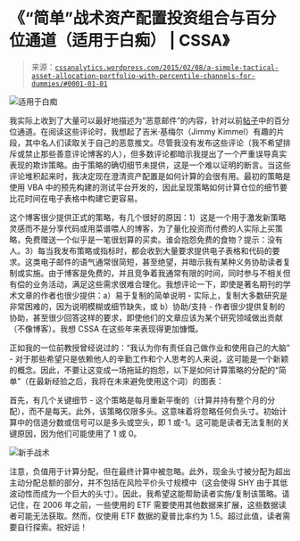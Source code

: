 <!--yml

分类：未分类

日期：2024-05-12 17:48:54

-->

# 《“简单”战术资产配置投资组合与百分位通道（适用于白痴） | CSSA》

> 来源：[`cssanalytics.wordpress.com/2015/02/08/a-simple-tactical-asset-allocation-portfolio-with-percentile-channels-for-dummies/#0001-01-01`](https://cssanalytics.wordpress.com/2015/02/08/a-simple-tactical-asset-allocation-portfolio-with-percentile-channels-for-dummies/#0001-01-01)

![适用于白痴](https://cssanalytics.files.wordpress.com/2015/02/for-dummies.gif)

我实际上收到了大量可以最好地描述为“恶意邮件”的内容，针对以前[帖子](https://cssanalytics.wordpress.com/2015/01/26/a-simple-tactical-asset-allocation-portfolio-with-percentile-channels/ "A Simple Tactical Asset Allocation Portfolio with Percentile Channels")中的百分位通道。在阅读这些评论时，我想起了吉米·基梅尔（Jimmy Kimmel）有趣的片段，其中名人们读取关于自己的恶意推文。尽管我没有发布这些评论（我不希望排斥或禁止那些善意评论博客的人），但多数评论都暗示我提出了一个严重误导真实表现的欺诈策略。由于策略的确切细节未提供，这是一个难以证明的断言。当这些评论堆积起来时，我决定现在澄清资产配置是如何计算的会很有用。最初的策略是使用 VBA 中的预先构建的测试平台开发的，因此呈现策略如何计算仓位的细节要比花时间在电子表格中构建它更容易。

这个博客很少提供正式的策略，有几个很好的原因：1）这是一个用于激发新策略灵感而不是分享代码或用菜谱喂人的博客，为了量化投资而付费的人实际上买策略，免费赠送一个似乎是一笔很划算的买卖。谁会抱怨免费的食物？提示：没有人。3）每当我发布策略或指标时，都会收到大量要求提供电子表格和代码的要求。这类电子邮件的语气通常很简短，甚至绝望，并暗示我有某种义务协助读者复制或实施。由于博客是免费的，并且竞争着我通常有限的时间，同时参与不相关但有偿的业务活动，满足这些需求很难合理化。我想评论一下，即使是著名期刊的学术文章的作者也很少提供：a）易于复制的简单说明 - 实际上，复制大多数研究是非常困难的，因为说明模糊或细节缺失，或 b）协助/支持 - 作者很少提供复制的协助，甚至很少回答这样的要求，即使他们的文章应该为某个研究领域做出贡献（不像博客）。我想 CSSA 在这些年来表现得更加慷慨。

正如我的一位前教授曾经说过的：“我认为你有责任自己做作业和使用自己的大脑” - 对于那些希望只是依赖他人的辛勤工作和个人思考的人来说，这可能是一个新颖的概念。因此，不要让这变成一场拖延的抱怨，以下是如何计算策略的分配的“简单”（在最新经验之后，我将在未来避免使用这个词）的图表：

首先，有几个关键细节 - 这个策略是每月重新平衡的（计算并持有整个月的分配），而不是每天。此外，该策略仅限多头。这意味着将忽略任何负头寸。初始计算中的信道分数或信号可以是多头或空头，即 1 或-1。这可能是读者无法复制的关键原因，因为他们可能使用了 1 或 0。

![新手战术](https://cssanalytics.files.wordpress.com/2015/02/tactical-for-dummies.png)

注意，负值用于计算分配，但在最终计算中被忽略。此外，现金头寸被分配为超出主动分配总额的部分，并不包括在风险平价头寸规模中（这会使得 SHY 由于其低波动性而成为一个巨大的头寸）。因此，我希望这能帮助读者实施/复制该策略。请记住，在 2006 年之前，一些使用的 ETF 需要使用其他数据来扩展，这些数据读者可能无法获取。然而，仅使用 ETF 数据的夏普比率约为 1.5。超过此值，读者需要自行探索。祝好运！
